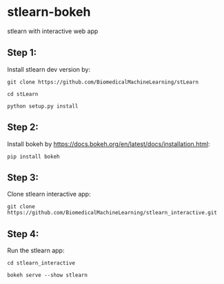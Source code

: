 # stlearn-bokeh
stlearn with interactive web app

## Step 1:

Install stlearn dev version by:

``` git clone https://github.com/BiomedicalMachineLearning/stLearn ```

``` cd stLearn ```

``` python setup.py install ```

## Step 2:

Install bokeh by https://docs.bokeh.org/en/latest/docs/installation.html:

``` pip install bokeh ```

## Step 3:

Clone stlearn interactive app:

``` git clone https://github.com/BiomedicalMachineLearning/stlearn_interactive.git ```

## Step 4:

Run the stlearn app:

``` cd stlearn_interactive ```

``` bokeh serve --show stlearn ```
